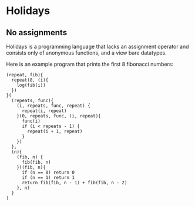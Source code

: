 # Holidays
## No assignments

Holidays is a programming language that lacks an assignment operator and consists only of anonymous functions, and a view bare datatypes.

Here is an example program that prints the first 8 fibonacci numbers:
```
(repeat, fib){
  repeat(8, (i){
    log(fib(i))
  })
}(
  (repeats, func){
    (i, repeats, func, repeat) {
      repeat(i, repeat)
    }(0, repeats, func, (i, repeat){
      func(i)
      if (i < repeats - 1) {
        repeat(i + 1, repeat)
      }
    })
  },
  (n){
    (fib, n) {
      fib(fib, n)
    }((fib, n){
      if (n == 0) return 0
      if (n == 1) return 1
      return fib(fib, n - 1) + fib(fib, n - 2)
    }, n)
  }
)
```